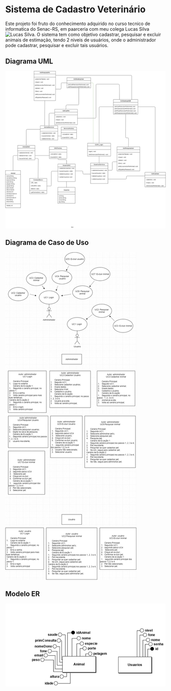 # Sistema de Cadastro Veterinário

Este projeto foi fruto do conhecimento adquirido no curso tecnico de informatica do Senac-RS, em paarceria com meu colega Lucas Silva![Lucas Silva](https://github.com/lucas-matheus-almeida-97). O sistema tem como objetivo cadastrar, pesquisar e excluir animais de estimação, tendo 2 niveis de usuários, onde o administrador pode cadastrar, pesquisar e excluir tais usuários.

## Diagrama UML

![Diagrama UML](https://github.com/CarlosHMoraesLenz/projetoModulo3DoTec/blob/master/Diagrama%20de%20classes.png)

## Diagrama de Caso de Uso

![Diagrama de Caso de Uso](https://github.com/CarlosHMoraesLenz/projetoModulo3DoTec/blob/master/Diagrama%20de%20caso%20de%20uso.jpg)

## Modelo ER

![Modelo ER](https://github.com/CarlosHMoraesLenz/projetoModulo3DoTec/blob/master/Entidade%20Relacionamento%20-%20vet.png)
